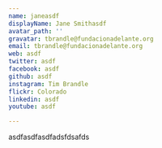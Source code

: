```yaml
---
name: janeasdf
displayName: Jane Smithasdf
avatar_path: ''
gravatar: tbrandle@fundacionadelante.org
email: tbrandle@fundacionadelante.org
web: asdf
twitter: asdf
facebook: asdf
github: asdf
instagram: Tim Brandle
flickr: Colorado
linkedin: asdf
youtube: asdf

---
```

<p>asdfasdfasdfadsfdsafds</p>


